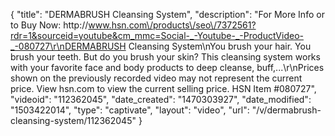 {
    "title": "DERMABRUSH Cleansing System",
    "description": "For More Info or to Buy Now: http:\/\/www.hsn.com\/products\/seo\/7372561?rdr=1&sourceid=youtube&cm_mmc=Social-_-Youtube-_-ProductVideo-_-080727\r\nDERMABRUSH Cleansing System\nYou brush your hair. You brush your teeth. But do you brush your skin? This cleansing system works with your favorite face and body products to deep cleanse, buff,...\r\nPrices shown on the previously recorded video may not represent the current price.  View hsn.com to view the current selling price. HSN Item #080727",
    "videoid": "112362045",
    "date_created": "1470303927",
    "date_modified": "1503422014",
    "type": "captivate",
    "layout": "video",
    "url": "\/v\/dermabrush-cleansing-system\/112362045"
}